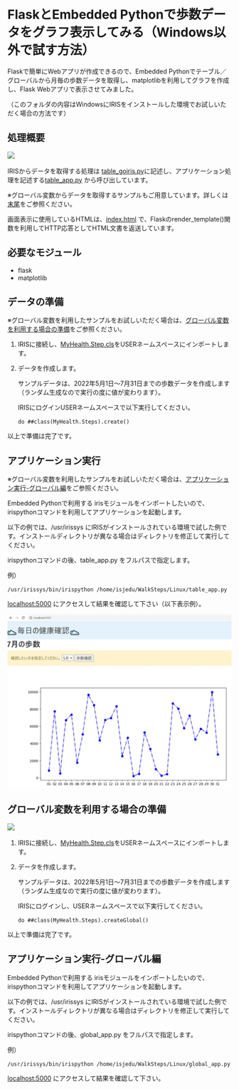 # FlaskとEmbedded Pythonで歩数データをグラフ表示してみる（Windows以外で試す方法）

Flaskで簡単にWebアプリが作成できるので、Embedded Pythonでテーブル／グローバルから月毎の歩数データを取得し、matplotlibを利用してグラフを作成し、Flask Webアプリで表示させてみました。

（このフォルダの内容はWindowsにIRISをインストールした環境でお試しいただく場合の方法です）

## 処理概要

![](../howtorenderhtml-tbl.bmp)


IRISからデータを取得する処理は [table_goiris.py](./table_goiris.py)に記述し、アプリケーション処理を記述する[table_app.py](./table_app.py) から呼び出しています。

※グローバル変数からデータを取得するサンプルもご用意しています。詳しくは[末尾](#グローバル変数を利用する場合の準備)をご参照ください。


画面表示に使用しているHTMLは、[index.html](./templates/index.html) で、Flaskのrender_template()関数を利用してHTTP応答としてHTML文書を返送しています。


## 必要なモジュール

- flask
- matplotlib

## データの準備

※グローバル変数を利用したサンプルをお試しいただく場合は、[グローバル変数を利用する場合の準備](#グローバル変数を利用する場合の準備)をご参照ください。

1. IRISに接続し、[MyHealth.Step.cls](../MyHealth/Steps.cls)をUSERネームスペースにインポートします。

2. データを作成します。

    サンプルデータは、2022年5月1日～7月31日までの歩数データを作成します（ランダム生成なので実行の度に値が変わります）。

    IRISにログインUSERネームスペースで以下実行してください。

    ```
    do ##class(MyHealth.Steps).create()
    ```


以上で準備は完了です。

## アプリケーション実行

※グローバル変数を利用したサンプルをお試しいただく場合は、[アプリケーション実行-グローバル編](#アプリケーション実行-グローバル編)をご参照ください。

Embedded Pythonで利用する irisモジュールをインポートしたいので、irispythonコマンドを利用してアプリケーションを起動します。

以下の例では、/usr/irissys にIRISがインストールされている環境で試した例です。インストールディレクトリが異なる場合はディレクトリを修正して実行してください。

irispythonコマンドの後、table_app.py をフルパスで指定します。

例）
```
/usr/irissys/bin/irispython /home/isjedu/WalkSteps/Linux/table_app.py
```

[localhost:5000](http://localhost:5000) にアクセスして結果を確認して下さい（以下表示例）。

![](../example-html.jpg)


## グローバル変数を利用する場合の準備

![](../howtorenderhtml-glo.bmp)

1. IRISに接続し、[MyHealth.Step.cls](../MyHealth/Steps.cls)をUSERネームスペースにインポートします。

2. データを作成します。

    サンプルデータは、2022年5月1日～7月31日までの歩数データを作成します（ランダム生成なので実行の度に値が変わります）。

    IRISにログインし、USERネームスペースで以下実行してください。

    ```
    do ##class(MyHealth.Steps).createGlobal()
    ```

以上で準備は完了です。

## アプリケーション実行-グローバル編

Embedded Pythonで利用する irisモジュールをインポートしたいので、irispythonコマンドを利用してアプリケーションを起動します。

以下の例では、/usr/irissys にIRISがインストールされている環境で試した例です。インストールディレクトリが異なる場合はディレクトリを修正して実行してください。

irispythonコマンドの後、global_app.py をフルパスで指定します。

例）
```
/usr/irissys/bin/irispython /home/isjedu/WalkSteps/Linux/global_app.py
```

[localhost:5000](http://localhost:5000) にアクセスして結果を確認して下さい。
